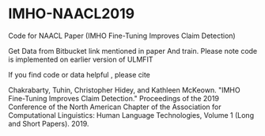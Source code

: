 # IMHO-NAACL2019
Code for NAACL Paper (IMHO Fine-Tuning Improves Claim Detection)

Get Data from Bitbucket link mentioned in paper 
And train.
Please note code is implemented on earlier version of ULMFIT 


If you find code or data helpful , please cite

Chakrabarty, Tuhin, Christopher Hidey, and Kathleen McKeown. "IMHO Fine-Tuning Improves Claim Detection." Proceedings of the 2019 Conference of the North American Chapter of the Association for Computational Linguistics: Human Language Technologies, Volume 1 (Long and Short Papers). 2019.
